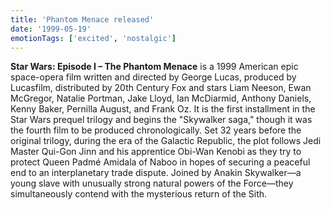 ```yaml
---
title: 'Phantom Menace released'
date: '1999-05-19'
emotionTags: ['excited', 'nostalgic']
---
```


**Star Wars: Episode I – The Phantom Menace** is a 1999 American epic space-opera film written and directed by George Lucas, produced by Lucasfilm, distributed by 20th Century Fox and stars Liam Neeson, Ewan McGregor, Natalie Portman, Jake Lloyd, Ian McDiarmid, Anthony Daniels, Kenny Baker, Pernilla August, and Frank Oz. It is the first installment in the Star Wars prequel trilogy and begins the "Skywalker saga," though it was the fourth film to be produced chronologically. Set 32 years before the original trilogy, during the era of the Galactic Republic, the plot follows Jedi Master Qui-Gon Jinn and his apprentice Obi-Wan Kenobi as they try to protect Queen Padmé Amidala of Naboo in hopes of securing a peaceful end to an interplanetary trade dispute. Joined by Anakin Skywalker—a young slave with unusually strong natural powers of the Force—they simultaneously contend with the mysterious return of the Sith.
